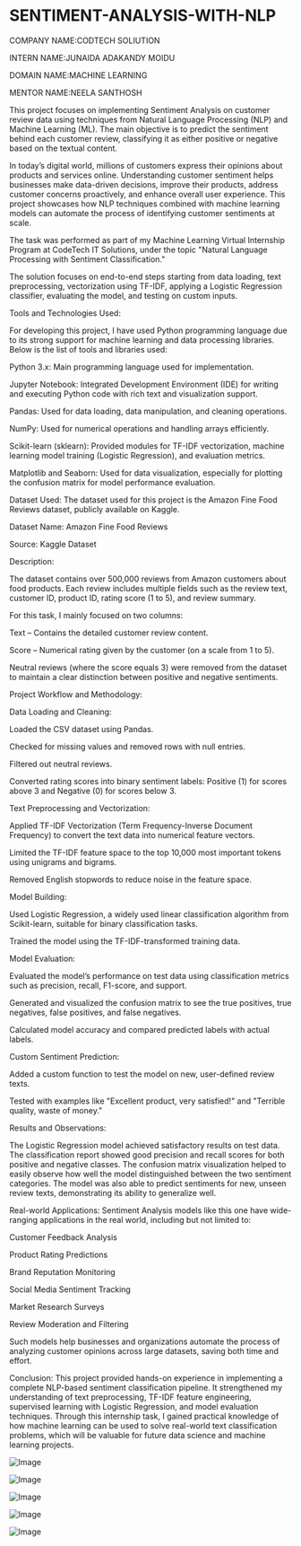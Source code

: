 # SENTIMENT-ANALYSIS-WITH-NLP

COMPANY NAME:CODTECH SOLIUTION

INTERN NAME:JUNAIDA ADAKANDY MOIDU

DOMAIN NAME:MACHINE LEARNING

MENTOR NAME:NEELA SANTHOSH

This project focuses on implementing Sentiment Analysis on customer review data using techniques from Natural Language Processing (NLP) and Machine Learning (ML). The main objective is to predict the sentiment behind each customer review, classifying it as either positive or negative based on the textual content.

In today’s digital world, millions of customers express their opinions about products and services online. Understanding customer sentiment helps businesses make data-driven decisions, improve their products, address customer concerns proactively, and enhance overall user experience. This project showcases how NLP techniques combined with machine learning models can automate the process of identifying customer sentiments at scale.

The task was performed as part of my Machine Learning Virtual Internship Program at CodeTech IT Solutions, under the topic "Natural Language Processing with Sentiment Classification."

The solution focuses on end-to-end steps starting from data loading, text preprocessing, vectorization using TF-IDF, applying a Logistic Regression classifier, evaluating the model, and testing on custom inputs.

 Tools and Technologies Used:
 
For developing this project, I have used Python programming language due to its strong support for machine learning and data processing libraries. Below is the list of tools and libraries used:

Python 3.x: Main programming language used for implementation.

Jupyter Notebook: Integrated Development Environment (IDE) for writing and executing Python code with rich text and visualization support.

Pandas: Used for data loading, data manipulation, and cleaning operations.

NumPy: Used for numerical operations and handling arrays efficiently.

Scikit-learn (sklearn): Provided modules for TF-IDF vectorization, machine learning model training (Logistic Regression), and evaluation metrics.

Matplotlib and Seaborn: Used for data visualization, especially for plotting the confusion matrix for model performance evaluation.

Dataset Used:
The dataset used for this project is the Amazon Fine Food Reviews dataset, publicly available on Kaggle.

Dataset Name: Amazon Fine Food Reviews

Source: Kaggle Dataset

Description:

The dataset contains over 500,000 reviews from Amazon customers about food products. Each review includes multiple fields such as the review text, customer ID, product ID, rating score (1 to 5), and review summary.

For this task, I mainly focused on two columns:

Text – Contains the detailed customer review content.

Score – Numerical rating given by the customer (on a scale from 1 to 5).

Neutral reviews (where the score equals 3) were removed from the dataset to maintain a clear distinction between positive and negative sentiments.

Project Workflow and Methodology:

Data Loading and Cleaning:

Loaded the CSV dataset using Pandas.

Checked for missing values and removed rows with null entries.

Filtered out neutral reviews.

Converted rating scores into binary sentiment labels: Positive (1) for scores above 3 and Negative (0) for scores below 3.

Text Preprocessing and Vectorization:

Applied TF-IDF Vectorization (Term Frequency-Inverse Document Frequency) to convert the text data into numerical feature vectors.

Limited the TF-IDF feature space to the top 10,000 most important tokens using unigrams and bigrams.

Removed English stopwords to reduce noise in the feature space.

Model Building:

Used Logistic Regression, a widely used linear classification algorithm from Scikit-learn, suitable for binary classification tasks.

Trained the model using the TF-IDF-transformed training data.

Model Evaluation:

Evaluated the model’s performance on test data using classification metrics such as precision, recall, F1-score, and support.

Generated and visualized the confusion matrix to see the true positives, true negatives, false positives, and false negatives.

Calculated model accuracy and compared predicted labels with actual labels.

Custom Sentiment Prediction:

Added a custom function to test the model on new, user-defined review texts.

Tested with examples like "Excellent product, very satisfied!" and "Terrible quality, waste of money."

 Results and Observations:
 
The Logistic Regression model achieved satisfactory results on test data. The classification report showed good precision and recall scores for both positive and negative classes. The confusion matrix visualization helped to easily observe how well the model distinguished between the two sentiment categories. The model was also able to predict sentiments for new, unseen review texts, demonstrating its ability to generalize well.

 Real-world Applications:
Sentiment Analysis models like this one have wide-ranging applications in the real world, including but not limited to:

Customer Feedback Analysis

Product Rating Predictions

Brand Reputation Monitoring

Social Media Sentiment Tracking

Market Research Surveys

Review Moderation and Filtering

Such models help businesses and organizations automate the process of analyzing customer opinions across large datasets, saving both time and effort.

 Conclusion:
This project provided hands-on experience in implementing a complete NLP-based sentiment classification pipeline. It strengthened my understanding of text preprocessing, TF-IDF feature engineering, supervised learning with Logistic Regression, and model evaluation techniques. Through this internship task, I gained practical knowledge of how machine learning can be used to solve real-world text classification problems, which will be valuable for future data science and machine learning projects.

![Image](https://github.com/user-attachments/assets/95d788bd-ae02-432f-b975-c522be18360a)

![Image](https://github.com/user-attachments/assets/49eeef62-c279-46b0-ad85-9338978f1fe2)

![Image](https://github.com/user-attachments/assets/6f9eb054-6a29-4fcf-a72a-1e2229dfa382)

![Image](https://github.com/user-attachments/assets/895c0d8c-47eb-4e37-a6f6-712a18b8d7a8)

![Image](https://github.com/user-attachments/assets/9f17804e-5ad3-49c6-93a2-875b408deb8d)

 









